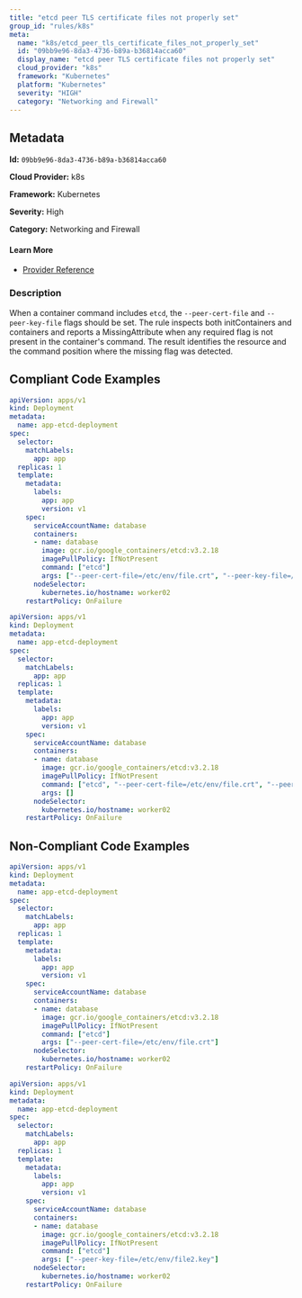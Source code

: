 ```yaml
---
title: "etcd peer TLS certificate files not properly set"
group_id: "rules/k8s"
meta:
  name: "k8s/etcd_peer_tls_certificate_files_not_properly_set"
  id: "09bb9e96-8da3-4736-b89a-b36814acca60"
  display_name: "etcd peer TLS certificate files not properly set"
  cloud_provider: "k8s"
  framework: "Kubernetes"
  platform: "Kubernetes"
  severity: "HIGH"
  category: "Networking and Firewall"
---
```

## Metadata

**Id:** `09bb9e96-8da3-4736-b89a-b36814acca60`

**Cloud Provider:** k8s

**Framework:** Kubernetes

**Severity:** High

**Category:** Networking and Firewall

#### Learn More

 - [Provider Reference](https://etcd.io/docs/v3.4/op-guide/security/)

### Description

 When a container command includes `etcd`, the `--peer-cert-file` and `--peer-key-file` flags should be set. The rule inspects both initContainers and containers and reports a MissingAttribute when any required flag is not present in the container's command. The result identifies the resource and the command position where the missing flag was detected.


## Compliant Code Examples
```yaml
apiVersion: apps/v1
kind: Deployment
metadata:
  name: app-etcd-deployment
spec:
  selector:
    matchLabels:
      app: app
  replicas: 1
  template:
    metadata:
      labels:
        app: app
        version: v1
    spec:
      serviceAccountName: database
      containers:
      - name: database
        image: gcr.io/google_containers/etcd:v3.2.18
        imagePullPolicy: IfNotPresent
        command: ["etcd"]
        args: ["--peer-cert-file=/etc/env/file.crt", "--peer-key-file=/etc/env/file2.key"]
      nodeSelector:
        kubernetes.io/hostname: worker02  
    restartPolicy: OnFailure

```

```yaml
apiVersion: apps/v1
kind: Deployment
metadata:
  name: app-etcd-deployment
spec:
  selector:
    matchLabels:
      app: app
  replicas: 1
  template:
    metadata:
      labels:
        app: app
        version: v1
    spec:
      serviceAccountName: database
      containers:
      - name: database
        image: gcr.io/google_containers/etcd:v3.2.18
        imagePullPolicy: IfNotPresent
        command: ["etcd", "--peer-cert-file=/etc/env/file.crt", "--peer-key-file=/etc/env/file2.key"]
        args: []
      nodeSelector:
        kubernetes.io/hostname: worker02  
    restartPolicy: OnFailure

```
## Non-Compliant Code Examples
```yaml
apiVersion: apps/v1
kind: Deployment
metadata:
  name: app-etcd-deployment
spec:
  selector:
    matchLabels:
      app: app
  replicas: 1
  template:
    metadata:
      labels:
        app: app
        version: v1
    spec:
      serviceAccountName: database
      containers:
      - name: database
        image: gcr.io/google_containers/etcd:v3.2.18
        imagePullPolicy: IfNotPresent
        command: ["etcd"]
        args: ["--peer-cert-file=/etc/env/file.crt"]
      nodeSelector:
        kubernetes.io/hostname: worker02  
    restartPolicy: OnFailure

```

```yaml
apiVersion: apps/v1
kind: Deployment
metadata:
  name: app-etcd-deployment
spec:
  selector:
    matchLabels:
      app: app
  replicas: 1
  template:
    metadata:
      labels:
        app: app
        version: v1
    spec:
      serviceAccountName: database
      containers:
      - name: database
        image: gcr.io/google_containers/etcd:v3.2.18
        imagePullPolicy: IfNotPresent
        command: ["etcd"]
        args: ["--peer-key-file=/etc/env/file2.key"]
      nodeSelector:
        kubernetes.io/hostname: worker02  
    restartPolicy: OnFailure

```